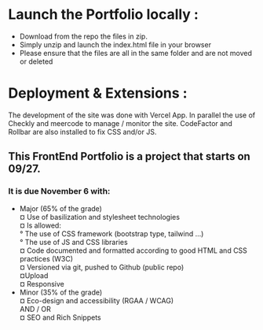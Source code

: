 # Launch the Portfolio locally :
- Download from the repo the files in zip.
- Simply unzip and launch the index.html file in your browser
- Please ensure that the files are all in the same folder and are not moved or deleted

# Deployment & Extensions :
The development of the site was done with Vercel App.
In parallel the use of Checkly and meercode to manage / monitor the site.
CodeFactor and Rollbar are also installed to fix CSS and/or JS.


## This FrontEnd Portfolio is a project that starts on 09/27. <br>
### It is due November 6 with:<br>
  - Major (65% of the grade)<br>
    ¤ Use of basilization and stylesheet technologies<br>
    ¤ Is allowed:<br>
      ° The use of CSS framework (bootstrap type, tailwind ...)<br>
      ° The use of JS and CSS libraries<br>
    ¤ Code documented and formatted according to good HTML and CSS practices (W3C)<br>
    ¤ Versioned via git, pushed to Github (public repo)<br>
    ¤Upload<br>
    ¤ Responsive<br>
  - Minor (35% of the grade)<br>
    ¤ Eco-design and accessibility (RGAA / WCAG)<br>
      AND / OR<br>
    ¤ SEO and Rich Snippets<br>

